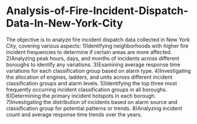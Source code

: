 # Analysis-of-Fire-Incident-Dispatch-Data-In-New-York-City
The objective is to analyze fire incident dispatch data collected in New York City, covering various aspects:
1)Identifying neighborhoods with higher fire incident frequencies to determine if certain areas are more affected.
2)Analyzing peak hours, days, and months of incidents across different boroughs to identify any variations.
3)Examining average response time variations for each classification group based on alarm type.
4)Investigating the allocation of engines, ladders, and units across different incident classification groups and alarm levels.
5)Identifying the top three most frequently occurring incident classification groups in all boroughs.
6)Determining the primary incident hotspots in each borough.
7)Investigating the distribution of incidents based on alarm source and classification group for potential patterns or trends.
8)Analyzing incident count and average response time trends over the years.
